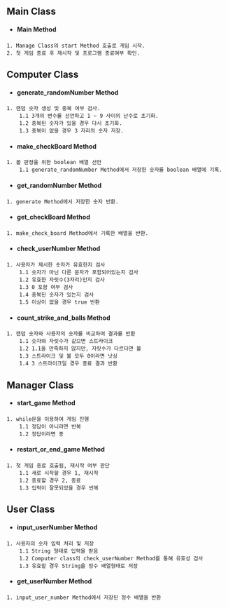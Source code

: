 Main Class
---
* #### Main Method
```
1. Manage Class의 start Method 호출로 게임 시작.
2. 첫 게임 종료 후 재시작 및 프로그램 종료여부 확인. 
```

Computer Class
---
* #### generate_randomNumber Method
```
1. 랜덤 숫자 생성 및 중복 여부 검사. 
    1.1 3개의 변수를 선언하고 1 ~ 9 사이의 난수로 초기화.
    1.2 중복된 숫자가 있을 경우 다시 초기화.
    1.3 중복이 없을 경우 3 자리의 숫자 저장.
```
* #### make_checkBoard Method
```
1. 볼 판정을 위한 boolean 배열 선언
    1.1 generate_randomNumber Method에서 저장한 숫자를 boolean 배열에 기록.
```
* #### get_randomNumber Method
```
1. generate Method에서 저장한 숫자 반환.
```

* #### get_checkBoard Method
```
1. make_check_board Method에서 기록한 배열을 반환.
```

* #### check_userNumber Method
```
1. 사용자가 제시한 숫자가 유효한지 검사
    1.1 숫자가 아닌 다른 문자가 포함되어있는지 검사
    1.2 유효한 자릿수(3자리)인지 검사
    1.3 0 포함 여부 검사
    1.4 중복된 숫자가 있는지 검사 
    1.5 이상이 없을 경우 true 반환 
```

* #### count_strike_and_balls Method
```
1. 랜덤 숫자와 사용자의 숫자를 비교하여 결과를 반환
    1.1 숫자와 자릿수가 같으면 스트라이크
    1.2 1.1을 만족하지 않지만, 자릿수가 다르다면 볼
    1.3 스트라이크 및 볼 모두 0이라면 낫싱
    1.4 3 스트라이크일 경우 종료 결과 반환 
```


Manager Class
---
* #### start_game Method
```
1. while문을 이용하여 게임 진행 
    1.1 정답이 아니라면 반복 
    1.2 정답이라면 종
```

* #### restart_or_end_game Method
```
1. 첫 게임 종료 호출됨, 재시작 여부 판단
    1.1 새로 시작할 경우 1, 재시작
    1.2 종료할 경우 2, 종료 
    1.3 입력이 잘못되었을 경우 반복
```

User Class
---
* #### input_userNumber Method
```
1. 사용자의 숫자 입력 처리 및 저장 
    1.1 String 형태로 입력을 받음
    1.2 Computer class의 check_userNumber Method를 통해 유효성 검사
    1.3 유효할 경우 String을 정수 배열형태로 저장
```

* #### get_userNumber Method
```
1. input_user_number Method에서 저장된 정수 배열을 반환
```




